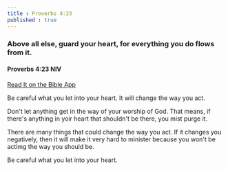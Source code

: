 ```yaml
---
title : Proverbs 4:23
published : true
---
```

<h3>Above all else, guard your heart, for everything you do flows from it.</h4>
<h4>Proverbs 4:23 NIV</h4>
<a href = "https://bible.com/bible/111/pro.4.23.NIV">Read It on the Bible App </a>

<p>Be careful what you let into your heart. It will change the way you act.</p>
<p>Don't let anything get in the way of your worship of God. That means, if there's anything in yoir heart that shouldn't be there, you mist purge it.</p>
<p>There are many things that could change the way you act. If it changes you negatively, then it will make it very hard to minister because you won't be actimg the way you should be.</p>
<p>Be careful what you let into your heart.</p>
